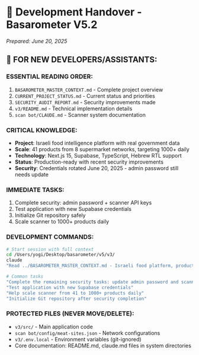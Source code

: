 # 🤝 Development Handover - Basarometer V5.2
*Prepared: June 20, 2025*

## 🎯 FOR NEW DEVELOPERS/ASSISTANTS:

### ESSENTIAL READING ORDER:
1. `BASAROMETER_MASTER_CONTEXT.md` - Complete project overview
2. `CURRENT_PROJECT_STATUS.md` - Current status and priorities  
3. `SECURITY_AUDIT_REPORT.md` - Security improvements made
4. `v3/README.md` - Technical implementation details
5. `scan bot/CLAUDE.md` - Scanner system documentation

### CRITICAL KNOWLEDGE:
- **Project**: Israeli food intelligence platform with real government data
- **Scale**: 41 products from 8 supermarket networks, targeting 1000+ daily
- **Technology**: Next.js 15, Supabase, TypeScript, Hebrew RTL support
- **Status**: Production-ready with recent security improvements
- **Security**: Credentials rotated June 20, 2025 - admin password still needs update

### IMMEDIATE TASKS:
1. Complete security: admin password + scanner API keys
2. Test application with new Supabase credentials  
3. Initialize Git repository safely
4. Scale scanner to 1000+ products daily

### DEVELOPMENT COMMANDS:
```bash
# Start session with full context
cd /Users/yogi/Desktop/basarometer/v5/v3/
claude
"Read ../BASAROMETER_MASTER_CONTEXT.md - Israeli food platform, production-ready, security improved, admin password needs update."

# Common tasks
"Complete the remaining security tasks: update admin password and scanner API keys"
"Test application with new Supabase credentials"
"Help scale scanner from 41 to 1000+ products daily"
"Initialize Git repository after security completion"
```

### PROTECTED FILES (NEVER MOVE/DELETE):
- `v3/src/` - Main application code
- `scan bot/config/meat-sites.json` - Network configurations  
- `v3/.env.local` - Environment variables (git-ignored)
- Core documentation: README.md, claude.md files in system directories